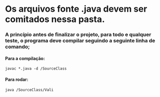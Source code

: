 # Os arquivos fonte .java devem ser comitados nessa pasta.

### A princípio antes de finalizar o projeto, para todo e qualquer teste, o programa deve compilar seguindo a seguinte linha de comando;
#### Para a compilação:
`javac *.java -d /SourceClass`
#### Para rodar:
`java /SourceClass/Vali`